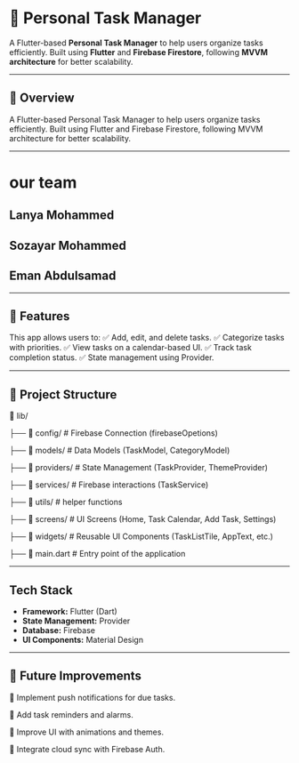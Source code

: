 # 📌 Personal Task Manager

A Flutter-based **Personal Task Manager** to help users organize tasks efficiently. Built using **Flutter** and **Firebase Firestore**, following **MVVM architecture** for better scalability.

---

## **🚀 Overview**
A Flutter-based Personal Task Manager to help users organize tasks efficiently. Built using Flutter and Firebase Firestore, following MVVM architecture for better scalability.

---

# our team

## **Lanya Mohammed**
## **Sozayar Mohammed**
## **Eman Abdulsamad**

---

## **🚀 Features**
This app allows users to:
✅ Add, edit, and delete tasks.
✅ Categorize tasks with priorities.
✅ View tasks on a calendar-based UI.
✅ Track task completion status.
✅ State management using Provider.

---

## **📂 Project Structure**

📂 lib/

├── 📂 config/            # Firebase Connection (firebaseOpetions)

├── 📂 models/            # Data Models (TaskModel, CategoryModel)

├── 📂 providers/         # State Management (TaskProvider, ThemeProvider)

├── 📂 services/          # Firebase interactions (TaskService)

├── 📂 utils/             # helper functions 

├── 📂 screens/           # UI Screens (Home, Task Calendar, Add Task, Settings)

├── 📂 widgets/           # Reusable UI Components (TaskListTile, AppText, etc.)

├── 📝 main.dart          # Entry point of the application

---



## **Tech Stack**
- **Framework:** Flutter (Dart)  
- **State Management:** Provider  
- **Database:** Firebase  
- **UI Components:** Material Design

---
## **🚀 Future Improvements**

🔹 Implement push notifications for due tasks.

🔹 Add task reminders and alarms.

🔹 Improve UI with animations and themes.

🔹 Integrate cloud sync with Firebase Auth.
